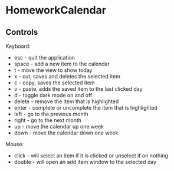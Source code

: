 # HomeworkCalendar

## Controls
Keyboard:
- esc    - quit the application
- space  - add a new item to the calendar
- t      - move the view to show today
- x      - cut, saves and deletes the selected item
- c      - copy, saves the selected item
- v      - paste, adds the saved item to the last clicked day
- d      - toggle dark mode on and off
- delete - remove the item that is highlighted
- enter  - complete or uncomplete the item that is highlighted
- left   - go to the previous month
- right  - go to the next month
- up     - move the calendar up one week
- down   - move the calendar down one week

Mouse:
- click  - will select an item if it is clicked or unselect if on nothing
- double - will open an add item window to the selected day
